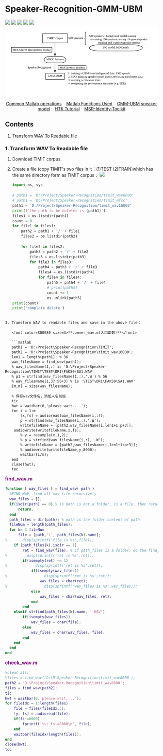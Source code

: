 # Speaker-Recognition-GMM-UBM

![](https://img.shields.io/badge/build-success-green) ![](https://img.shields.io/badge/language-matlab-yellow) ![](https://img.shields.io/badge/Toolkit-MSR%20Identity%20Toolkit-orange) ![](https://img.shields.io/badge/method-GMM--UBM-blue) ![](https://img.shields.io/badge/license-MathWorks-brightgreen) 
![](./pictures/01-gmm-ubm.png)

<p align="center">
	<a href="./docs/matlab-common-operations.md">Common Matlab operations</a>&nbsp;&nbsp;&nbsp;
	<a href="./docs/matlab-functions-you-will-encounter.md">Matlab Functions Used</a>&nbsp;&nbsp;&nbsp;
	<a href="./docs/GMM-UBM-speaker-model.md">GMM-UBM speaker model</a>&nbsp;&nbsp;&nbsp;
	<a href="./docs/HTK-Tutorial.md">HTK Tutorial</a>&nbsp;&nbsp;&nbsp;
	<a href="./docs/MSR-Identity-Toolkit.md">MSR-Identity-Toolkit</a>
</p>

## Contents

1. [Transform WAV To Readable file](#transform-wav-to-readable-file)




### 1. Transform WAV To Readable file

1. Download TIMIT corpus.

2. Create a file (copy TIMIT's two files in it：(1)TEST (2)TRAIN)which has the same directory form as TIMIT corpus：
![](https://img.shields.io/badge/language-python-brightgreen)
   
   ```python
   import os, sys
   
   # path1 = 'D:/Project/Speaker-Recognition/timit_wav8000'
   # path1 = 'D:/Project/Speaker-Recognition/timit_mfcc'
   path1 = 'D:/Project/Speaker-Recognition/timit_wav16000'
   print(f'the path to be deleted is {path1}')
   files1 = os.listdir(path1)
   count = 0
   for file1 in files1:
       path2 = path1 + '/' + file1
       files2 = os.listdir(path2)
   
       for file2 in files2:
           path3 = path2 + '/' + file2
           files3 = os.listdir(path3)
           for file3 in files3:
               path4 = path3 + '/' + file3
               files4 = os.listdir(path4)
               for file4 in files4:
                   path5 = path4 + '/' + file4
                   # print(path5)
                   count += 1
                   os.unlink(path5)
   print(count)
   print('complete delete')
```
   
3. Transform WAV to readable files and save in the above file：

   <font color=800080 size=3>**conver_wav.m(入口函数)**</font>

   ```matlab
   path1 = 'D:\Project\Speaker-Recognition\TIMIT';
   path2 = 'D:\Project\Speaker-Recognition\timit_wav16000';
   len1 = length(path1); % 36
   wav_filesName = find_wav(path1);
   % wav_filesName(1,:) is 'D:\Project\Speaker-Recognition\TIMIT\TEST\DR1\FAKS0\SA1.WAV'
   % p1 = strfind(wav_filesName(1,:),'.W') % 56
   % wav_filesName(1,37:56+3) % is '\TEST\DR1\FAKS0\SA1.WAV'
   [m,n] = size(wav_filesName);
   
   % 保存wav文件名，添加人名前缀
   tic
   hwt = waitbar(0,'please wait....');
   for i = 1:m
       [x,fs] = audioread(wav_filesName(i,:));
       p = strfind(wav_filesName(i,:),'.W'); 
       writefileName = [path2,wav_filesName(i,len1+1:p+3)];
   	audiowrite(writefileName,x,fs);
       % y = resample(x,1,2);
       % p = strfind(wav_filesName(i,:),'.W'); 
       % writefileName = [path2,wav_filesName(i,len1+1:p+3)];
       % audiowrite(writefileName,y,8000);
       waitbar(i/m);
   end
   close(hwt);
   toc
   ```

   <font color=800080 size=3>**find_wav.m**</font>

   ```matlab
   function [ wav_files ] = find_wav( path )
     %FIND_WAV, find all wav file recursively
     wav_files = [];
     if(isdir(path) == 0) % is path is not a folder, is a file, then return 
         return;
     end
     path_files = dir(path); % path is the folder content of path
     fileNum = length(path_files);
     for k= 3:fileNum
         file = [path,'\', path_files(k).name];
   %       disp(sprintf('file is %s',file));
       if (path_files(k).isdir == 1)
           ret = find_wav(file); % if path_files is a folder, do the find_wav function to the input(file)
   %         disp(sprintf('ret is %s',ret));
           if(isempty(ret) ~= 1)
   %             disp(sprintf('ret is %s',ret));
               if(isempty(wav_files))
   %                 disp(sprintf('ret is %s',ret));
                   wav_files = char(ret);
   %                 disp(sprintf('wav_files is %s',wav_files));
               else
                   wav_files = char(wav_files, ret);
               end
           end
       elseif strfind(path_files(k).name, '.WAV')
           if(isempty(wav_files))
               wav_files = char(file);
           else
               wav_files = char(wav_files, file);
           end
       end
     end
   end
   ```

   <font color=800080 size=3>**check_wav.m**</font>

   ```matlab
   %clear all;
   %files = find_wav('D:\D\Speaker-Recognition\timit_wav8000');
   path2 = 'D:\Project\Speaker-Recognition\timit_wav8000';
   files = find_wav(path2);
   tic
   hwt = waitbar(0,'please wait....');
   for fileIdx = 1:length(files)
       file = files(fileIdx,:);
       [y, fs] = audioread(file);
       if(fs~=8000)
           fprintf('%s: fs~=8000\n', file);
       end
       waitbar(fileIdx/length(files));
   end
   close(hwt);
   toc
   ```

   

